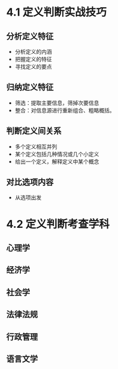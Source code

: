 # 4.1 定义判断实战技巧

## 分析定义特征

+ 分析定义的内涵
+ 把握定义的特征
+ 寻找定义的要点

## 归纳定义特征

+ 筛选：提取主要信息，筛掉次要信息
+ 整合：对信息源进行重新组合、粗略概括。

## 判断定义间关系

+ 多个定义相互并列
+ 某个定义包括几种情况或几个小定义
+ 给出一个定义，解释定义中某个概念

## 对比选项内容

+ 从选项出发

# 4.2 定义判断考查学科

## 心理学

## 经济学

## 社会学

## 法律法规

## 行政管理

## 语言文学
